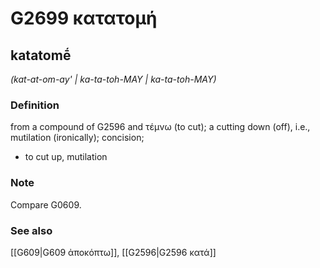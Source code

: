# G2699 κατατομή

## katatomḗ

_(kat-at-om-ay' | ka-ta-toh-MAY | ka-ta-toh-MAY)_

### Definition

from a compound of G2596 and τέμνω (to cut); a cutting down (off), i.e., mutilation (ironically); concision; 

- to cut up, mutilation

### Note

Compare G0609.

### See also

[[G609|G609 ἀποκόπτω]], [[G2596|G2596 κατά]]
